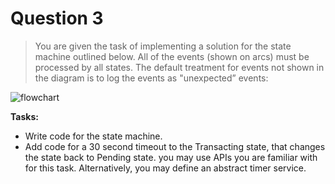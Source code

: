 # Question 3
> You are given the task of implementing a solution for the state machine outlined below.  All of the events (shown on arcs) must be processed by all states.  The default treatment for events not shown in the diagram is to log the events as "unexpected” events:

![flowchart](/Question_3/flow.png)

**Tasks:**
- Write code for the state machine.
- Add code for a 30 second timeout to the Transacting state, that changes the state back to Pending state. you may use APIs you are familiar with for this task.  Alternatively, you may define an abstract timer service.
